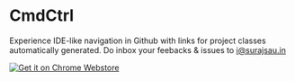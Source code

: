 # CmdCtrl
Experience IDE-like navigation in Github with links for project classes automatically generated.
Do inbox your feebacks & issues to [i@surajsau.in](mailto:i@surajsau.in)

[<img alt="Get it on Chrome Webstore" src="https://developer.chrome.com/webstore/images/ChromeWebStore_BadgeWBorder_v2_496x150.png" />][1]

[1]: https://chrome.google.com/webstore/detail/cmdctrl/odknjccpdlglhbdpfcgjcncfpenfkdne
